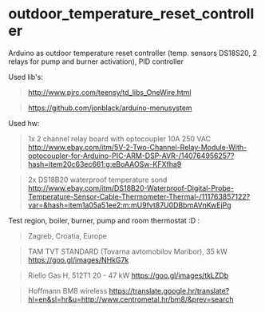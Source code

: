 outdoor_temperature_reset_controller
====================================

Arduino as outdoor temperature reset controller (temp. sensors DS18S20, 2 relays for pump and burner activation), PID controller

Used lib's:
> http://www.pjrc.com/teensy/td_libs_OneWire.html

> https://github.com/jonblack/arduino-menusystem

Used hw:
> 1x 2 channel relay board with optocoupler 10A 250 VAC http://www.ebay.com/itm/5V-2-Two-Channel-Relay-Module-With-optocoupler-for-Arduino-PIC-ARM-DSP-AVR-/140764956257?hash=item20c63ec661:g:eBoAAOSw-KFXfha9

> 2x DS18B20 waterproof temperature sond http://www.ebay.com/itm/DS18B20-Waterproof-Digital-Probe-Temperature-Sensor-Cable-Thermometer-Thermal-/111763857122?var=&hash=item1a05a51ee2:m:mU9fvt87U0DBbmAVnKwEjPg

Test region, boiler, burner, pump and room thermostat :D :
> Zagreb, Croatia, Europe 

> TAM TVT STANDARD (Tovarna avtomobilov Maribor), 35 kW https://goo.gl/images/NHkG7k

> Riello Gas H, 512T1 20 - 47 kW https://goo.gl/images/tkLZDb

> Hoffmann BM8 wireless https://translate.google.hr/translate?hl=en&sl=hr&u=http://www.centrometal.hr/bm8/&prev=search
